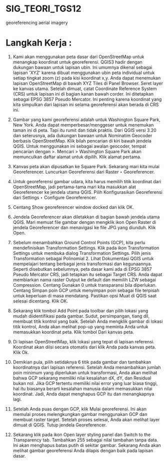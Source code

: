 # SIG_TEORI_TGS12
 georeferencing aerial imagery
 
 # Langkah Kerja :

1. Kami akan menggunakan peta dasar dari OpenStreetMap untuk menangkap koordinat untuk georeferensi. QGIS3 hadir dengan dukungan bawaan untuk lapisan ubin. Ini umumnya dikenal sebagai lapisan 'XYZ' karena dibuat menggunakan ubin peta individual untuk setiap tingkat zoom (z) pada kisi koordinat x,y. Anda dapat menemukan lapisan OpenStreetMap di bawah XYZ Tiles di Panel Browser. Seret layer ke kanvas utama. Setelah dimuat, catat Coordinate Reference System (CRS) untuk lapisan ini di bagian kanan bawah corder. Ini ditetapkan sebagai EPSG 3857 Pseudo Mercator. Ini penting karena koordinat yang kita simpulkan dari lapisan ini selama georeferensi akan berada di CRS ini.

2. Gambar yang kami georeferensi adalah untuk Washington Square Park, New York. Anda dapat memperbesar/menggeser untuk menemukan taman ini di peta. Tapi itu rumit dan tidak praktis. Dari QGIS versi 3.20 dan seterusnya, ada dukungan bawaan untuk Nominatim Geocoder berbasis OpenStreetMap. Klik bilah pencarian di kiri bawah jendela QGIS. Untuk menggunakan ini sebagai awalan geocoder, tempat pencarian dengan >. Mencari > Washington Square Park akan memunculkan daftar alamat untuk dipilih. Klik alamat pertama.

3. Kanvas peta akan dipusatkan ke Square Park. Sekarang mari kita mulai Georeferencer. Luncurkan Georeferensi dari Raster ‣ Georeferencer.

4. Untuk georeferensi gambar udara, kita harus memilih titik koordinat dari OpenStreetMap, jadi pertama-tama mari kita masukkan alat Georeferencer ke jendela utama QGIS. Pilih Konfigurasikan Georeferensi dari Settings ‣ Configure Georeferencer.

5. Centang Show georeferencer window docked dan klik OK.

6. Jendela Georeferencer akan diletakkan di bagian bawah jendela utama QGIS. Mari memuat file gambar dengan mengklik ikon Open Raster di jendela Georeferencer dan menavigasi ke file JPG yang diunduh. Klik Open.

7. Sebelum menambahkan Ground Control Points (GCP), kita perlu mendefinisikan Transformation Settings. Klik pada ikon Transformation Settings untuk membuka dialog Transformation Settings. Pilih jenis Transformation sebagai Polinomial 2. Lihat Dokumentasi QGIS untuk mempelajari tentang berbagai jenis transformasi dan kegunaannya. Seperti disebutkan sebelumnya, peta dasar kami ada di EPSG 3857 Pseudo Mercator CRS, jadi tetapkan itu sebagai Target CRS. Anda dapat membiarkan nama raster Output ke default dan memilih LZW sebagai Compression. Centang Gunakan 0 untuk transparansi bila diperlukan. Centang Simpan poin GCP untuk menyimpan poin sebagai file terpisah untuk keperluan di masa mendatang. Pastikan opsi Muat di QGIS saat selesai dicentang. Klik OK.

8. Sekarang klik tombol Add Point pada toolbar dan pilih lokasi yang mudah diidentifikasi pada gambar. Sudut, persimpangan, tiang dll, membuat titik kontrol yang baik. Setelah Anda mengklik gambar di lokasi titik kontrol, Anda akan melihat pop-up yang meminta Anda untuk memasukkan koordinat peta. Klik tombol Dari kanvas peta.

9. Di lapisan OpenStreetMap, klik lokasi yang tepat di lapisan referensi. Koordinat akan diisi secara otomatis dari klik Anda pada kanvas peta. Klik Ok.

10. Demikian pula, pilih setidaknya 6 titik pada gambar dan tambahkan koordinatnya dari lapisan referensi. Setelah Anda menambahkan jumlah poin minimum yang diperlukan untuk transformasi, Anda akan melihat bahwa GCP sekarang memiliki nilai kesalahan dX, dY, dan Residual bukan nol. Jika GCP tertentu memiliki nilai error yang luar biasa tinggi, hal itu biasanya berarti kesalahan manusia dalam memasukkan nilai koordinat. Jadi, Anda dapat menghapus GCP itu dan menangkapnya lagi.

11. Setelah Anda puas dengan GCP, klik Mulai georeferensi. Ini akan memulai proses melengkungkan gambar menggunakan GCP dan membuat raster target. Setelah proses selesai, Anda akan melihat layer dimuat di QGIS. Tutup jendela Georeferencer.

12. Sekarang klik pada ikon Open layer styling panel dan Switch to the Transparency tab. Tambahkan 255 sebagai nilai tambahan tanpa data. Ini akan menghapus batas putih di sekitar gambar. Sekarang Anda akan melihat gambar georeferensi Anda dilapis dengan baik pada lapisan dasar.
 
